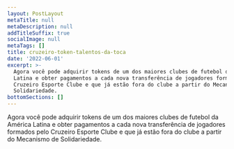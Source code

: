 ```yaml
---
layout: PostLayout
metaTitle: null
metaDescription: null
addTitleSuffix: true
socialImage: null
metaTags: []
title: cruzeiro-token-talentos-da-toca
date: '2022-06-01'
excerpt: >-
  Agora você pode adquirir tokens de um dos maiores clubes de futebol da América
  Latina e obter pagamentos a cada nova transferência de jogadores formados pelo
  Cruzeiro Esporte Clube e que já estão fora do clube a partir do Mecanismo de
  Solidariedade.
bottomSections: []
---
```

Agora você pode adquirir tokens de um dos maiores clubes de futebol da América Latina e obter pagamentos a cada nova transferência de jogadores formados pelo Cruzeiro Esporte Clube e que já estão fora do clube a partir do Mecanismo de Solidariedade.
